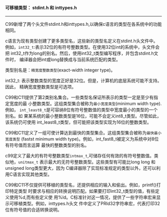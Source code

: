 #### 可移植类型： stdint.h 和 inttypes.h
----

C99新增了两个头文件stdint.h和inttypes.h,以确保c语言的类型在各系统中的功能相同。

c语言为现有类型创建了更多类型名，这些新的类型名定义在stdint.h头文件中。
例如，`int32_t`:表示32位的有符号整数类型。在使用32位int的系统中，头文件会把
int32_t作为long的别名。然后，使用int32_t类型编写程序，并包含stdint.h文件时，
编译器会把int或long替换成与当前系统匹配的类型。

类型别名是：`精宽度整数类型`(exact-width integer type)。

int32_t: 表示整数类型的宽度正好是32位。但是，计算机的底层系统可能不支持。因此，
精确宽度整数类型是可选项。


C99和C11提供了第2类别名集合。一些类型名保证所表示的类型一定是至少有指定宽度的最
小整数类型。这组类型集合被称为`最小宽度类型`(minimum width type).
例如， `int_least8_t`是可容纳8位有符号整数值的类型中宽度最小的类型的一个别名。如
果某系统的最小整数类型是16位，可能不会定义int8_t类型。尽管如此，该系统仍可使用
int_least8_t类型，但可能把该类型实现为16位的整数类型。

C99和C11定义了一组可使计算达到最快的类型集合。这组类型集合被称为`最快最小宽度类型`
(fastst minimum width type)。例如，int_fast8_t被定义为系统中对8位有符号值而言运算
最快的整数类型的别名。

c99定义了最大的有符号整数类型`intmax_t`,可储存任何有效的有符号整数值。类似地，`unitmax_t`
表示最大的无符号整数类型。这些类型有可能比long long 和unsigned long类型更大，因为
C编译器除了实现标准规定的类型以外，还可以利用C语言实现其他类型。

C99和C11不仅提供可移植的类型名，还提供相应的输入和偷出。例如，printf()打印特定类型
时要求与相应的转换说明匹配。如果要打印int32_t类型的值，有些定义使用%d,而有些定义使
用%ld。C标准针对这一情况，提供了一些字符串宏来显示可移植类型。例如，inttypes.h头文
件中定义了PRId32字符串宏，代表打印32位有符号值的合适转换说明。
